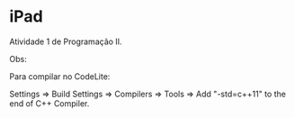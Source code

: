# iPad

Atividade 1 de Programação II.

Obs:

Para compilar no CodeLite:

Settings => Build Settings => Compilers => Tools => Add "-std=c++11" to the end of C++ Compiler.
